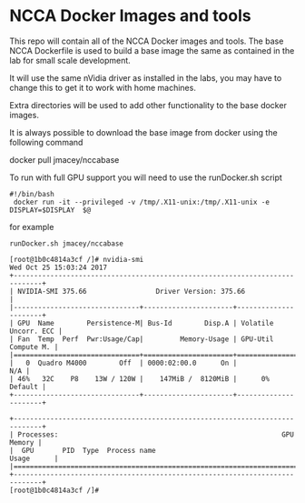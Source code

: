 # NCCA Docker Images and tools

This repo will contain all of the NCCA Docker images and tools. The base NCCA Dockerfile is used to build a base image the same as contained in the lab for small scale development.

It will use the same nVidia driver as installed in the labs, you may have to change this to get it to work with home machines.

Extra directories will be used to add other functionality to the base docker images.

It is always possible to download the base image from docker using the following command

docker pull jmacey/nccabase

To run with full GPU support you will need to use the runDocker.sh script 

```
#!/bin/bash
 docker run -it --privileged -v /tmp/.X11-unix:/tmp/.X11-unix -e DISPLAY=$DISPLAY  $@
```

for example

```
runDocker.sh jmacey/nccabase 

[root@1b0c4814a3cf /]# nvidia-smi
Wed Oct 25 15:03:24 2017
+-----------------------------------------------------------------------------+
| NVIDIA-SMI 375.66                 Driver Version: 375.66                    |
|-------------------------------+----------------------+----------------------+
| GPU  Name        Persistence-M| Bus-Id        Disp.A | Volatile Uncorr. ECC |
| Fan  Temp  Perf  Pwr:Usage/Cap|         Memory-Usage | GPU-Util  Compute M. |
|===============================+======================+======================|
|   0  Quadro M4000        Off  | 0000:02:00.0      On |                  N/A |
| 46%   32C    P8    13W / 120W |    147MiB /  8120MiB |      0%      Default |
+-------------------------------+----------------------+----------------------+

+-----------------------------------------------------------------------------+
| Processes:                                                       GPU Memory |
|  GPU       PID  Type  Process name                               Usage      |
|=============================================================================|
+-----------------------------------------------------------------------------+
[root@1b0c4814a3cf /]#
```

